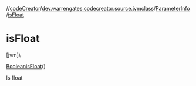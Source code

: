 //[codeCreator](../../../index.md)/[dev.warrengates.codecreator.source.jvmclass](../index.md)/[ParameterInfo](index.md)/[isFloat](is-float.md)

# isFloat

[jvm]\

[Boolean](https://docs.oracle.com/javase/8/docs/api/java/lang/Boolean.html)[isFloat](is-float.md)()

Is float
